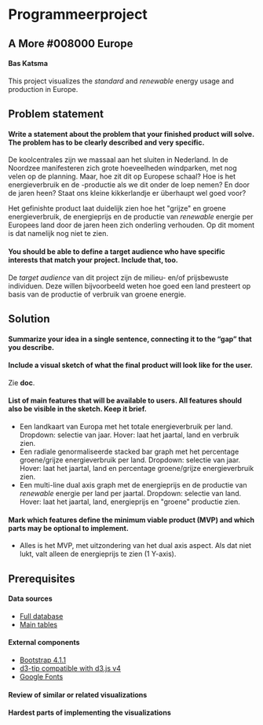 # Programmeerproject

## A More \#008000 Europe
#### Bas Katsma
This project visualizes the *standard* and *renewable* energy usage and production in Europe.

## Problem statement
#### Write a statement about the problem that your finished product will solve. The problem has to be clearly described and very specific.
De koolcentrales zijn we massaal aan het sluiten in Nederland. In de Noordzee manifesteren zich grote hoeveelheden windparken, met nog velen op de planning. Maar, hoe zit dit op Europese schaal? Hoe is het energieverbruik en de -productie als we dit onder de loep nemen? En door de jaren heen? Staat ons kleine kikkerlandje er überhaupt wel goed voor?

Het gefinishte product laat duidelijk zien hoe het "grijze" en groene energieverbruik, de energieprijs en de productie van *renewable* energie per Europees land door de jaren heen zich onderling verhouden. Op dit moment is dat namelijk nog niet te zien.
#### You should be able to define a target audience who have specific interests that match your project. Include that, too.
De *target audience* van dit project zijn de milieu- en/of prijsbewuste individuen. Deze willen bijvoorbeeld weten hoe goed een land presteert op basis van de productie of verbruik van groene energie.

## Solution
#### Summarize your idea in a single sentence, connecting it to the “gap” that you describe.
#### Include a visual sketch of what the final product will look like for the user.
Zie **doc**.
#### List of main features that will be available to users. All features should also be visible in the sketch. Keep it brief.
- Een landkaart van Europa met het totale energieverbruik per land. Dropdown: selectie van jaar. Hover: laat het jaartal, land en verbruik zien.
- Een radiale genormaliseerde stacked bar graph met het percentage groene/grijze energieverbruik per land. Dropdown: selectie van jaar. Hover: laat het jaartal, land en percentage groene/grijze energieverbruik zien.
- Een multi-line dual axis graph met de energieprijs en de productie van *renewable* energie per land per jaartal. Dropdown: selectie van land. Hover: laat het jaartal, land, energieprijs en "groene" productie zien.
#### Mark which features define the minimum viable product (MVP) and which parts may be optional to implement.
- Alles is het MVP, met uitzondering van het dual axis aspect. Als dat niet lukt, valt alleen de energieprijs te zien (1 Y-axis).

## Prerequisites
#### Data sources
- [Full database](http://ec.europa.eu/eurostat/web/energy/data/database)
- [Main tables](http://ec.europa.eu/eurostat/web/energy/data/main-tables)
#### External components
- [Bootstrap 4.1.1](http://getbootstrap.com)
- [d3-tip compatible with d3.js v4](https://github.com/VACLab/d3-tip)
- [Google Fonts](https://fonts.google.com)
#### Review of similar or related visualizations

#### Hardest parts of implementing the visualizations
